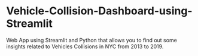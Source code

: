 # Vehicle-Collision-Dashboard-using-Streamlit
Web App using Streamlit and Python that allows you to find out some insights related to Vehicles Collisions in NYC from 2013 to 2019.
